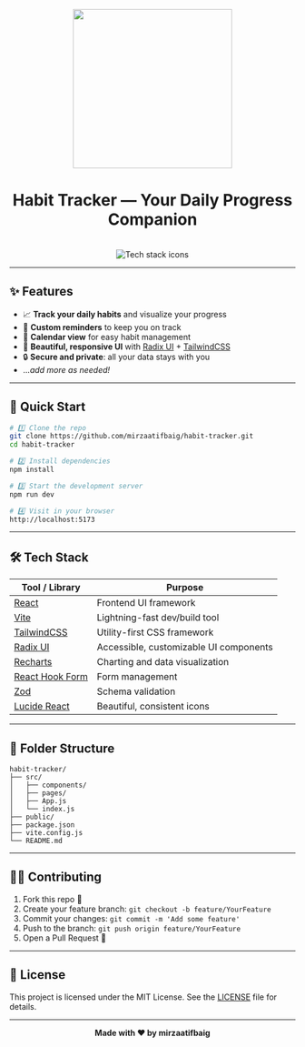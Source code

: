 <p align="center">
  <img align="center" width="280" src="https://skillicons.dev/icons?i=react"/>
</p>

<div align="center">
  <h1>Habit Tracker &mdash; Your Daily Progress Companion</h1>
</div>
</br>

<div align="center">
  <img src="https://skillicons.dev/icons?i=tailwind,ts,vite,express,nodejs,webstorm,pnpm,html,css" alt="Tech stack icons" />
</div>


---

## ✨ Features

- 📈 **Track your daily habits** and visualize your progress
- 🔔 **Custom reminders** to keep you on track
- 📅 **Calendar view** for easy habit management
- 🧩 **Beautiful, responsive UI** with [Radix UI](https://www.radix-ui.com/) + [TailwindCSS](https://tailwindcss.com/)
- 🔒 **Secure and private**: all your data stays with you
- ..._add more as needed!_

---

## 🚀 Quick Start

```bash
# 1️⃣ Clone the repo
git clone https://github.com/mirzaatifbaig/habit-tracker.git
cd habit-tracker

# 2️⃣ Install dependencies
npm install

# 3️⃣ Start the development server
npm run dev

# 4️⃣ Visit in your browser
http://localhost:5173
```

---

## 🛠️ Tech Stack

| Tool / Library         | Purpose                                      |
|------------------------|----------------------------------------------|
| [React](https://reactjs.org/)         | Frontend UI framework                     |
| [Vite](https://vitejs.dev/)           | Lightning-fast dev/build tool             |
| [TailwindCSS](https://tailwindcss.com/)| Utility-first CSS framework               |
| [Radix UI](https://www.radix-ui.com/) | Accessible, customizable UI components    |
| [Recharts](https://recharts.org/)     | Charting and data visualization           |
| [React Hook Form](https://react-hook-form.com/) | Form management                |
| [Zod](https://zod.dev/)               | Schema validation                         |
| [Lucide React](https://lucide.dev/)   | Beautiful, consistent icons               |

---

## 📂 Folder Structure

```text
habit-tracker/
├── src/
│   ├── components/
│   ├── pages/
│   ├── App.js
│   └── index.js
├── public/
├── package.json
├── vite.config.js
└── README.md
```

---

## 🧑‍💻 Contributing

1. Fork this repo 🍴
2. Create your feature branch: `git checkout -b feature/YourFeature`
3. Commit your changes: `git commit -m 'Add some feature'`
4. Push to the branch: `git push origin feature/YourFeature`
5. Open a Pull Request 🚀

---

## 📃 License

This project is licensed under the MIT License. See the [LICENSE](LICENSE) file for details.

---

<div align="center">
  <b>Made with ❤️ by mirzaatifbaig</b>
</div>
